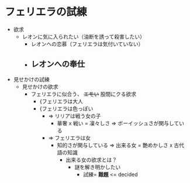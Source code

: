# フェリエラの試練
- 欲求
  - レオンに気に入られたい（油断を誘って殺害したい）
    - レオンへの恋慕（フェリエラは気付いていない）
    - レオンへの奉仕
      - 
- 見せかけの試練
  - 見せかけの欲求
    - フェリエラに似合う、 ~~エモい~~ 股間にクる欲求
      - {フェリエラは大人
      - {フェリエラは色っぽい
        - => リリアは戦う女の子
          - 華奢 x 戦い = 凜々しさ => ボーイッシュさが関与している
        - => フェリエラは女
          - 知的さが関与している => 出来る女 = 艶めかしさ x 古代語の知識
            - 出来る女の欲求とは？
              - 謎を解き明かしたい
                - 試練= __難題__ <= decided
